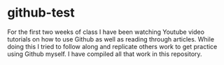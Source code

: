 # github-test
For the first two weeks of class I have been watching Youtube video tutorials on how to use Github as well as reading through articles. While doing this I tried to follow along and replicate others work to get practice using Github myself. I have compiled all that work in this repository. 
